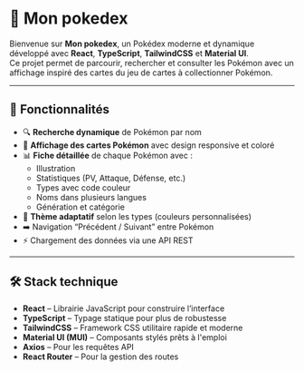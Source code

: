 # 🧿 Mon pokedex

Bienvenue sur **Mon pokedex**, un Pokédex moderne et dynamique développé avec **React**, **TypeScript**, **TailwindCSS** et **Material UI**.  
Ce projet permet de parcourir, rechercher et consulter les Pokémon avec un affichage inspiré des cartes du jeu de cartes à collectionner Pokémon.

---

## 🚀 Fonctionnalités

- 🔍 **Recherche dynamique** de Pokémon par nom
- 🧩 **Affichage des cartes Pokémon** avec design responsive et coloré
- 📊 **Fiche détaillée** de chaque Pokémon avec :
  - Illustration
  - Statistiques (PV, Attaque, Défense, etc.)
  - Types avec code couleur
  - Noms dans plusieurs langues
  - Génération et catégorie
- 🎨 **Thème adaptatif** selon les types (couleurs personnalisées)
- ➡️ Navigation “Précédent / Suivant” entre Pokémon
- ⚡️ Chargement des données via une API REST

---

## 🛠️ Stack technique

- **React** – Librairie JavaScript pour construire l’interface
- **TypeScript** – Typage statique pour plus de robustesse
- **TailwindCSS** – Framework CSS utilitaire rapide et moderne
- **Material UI (MUI)** – Composants stylés prêts à l'emploi
- **Axios** – Pour les requêtes API
- **React Router** – Pour la gestion des routes
